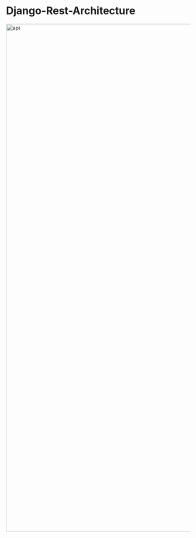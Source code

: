 # Django-Rest-Architecture


<img width="1385" alt="api" src="https://github.com/arya-vats/Django-Rest-Architecture/assets/89343269/0f5622ba-3ee8-4745-a6d7-fb546591140b">
